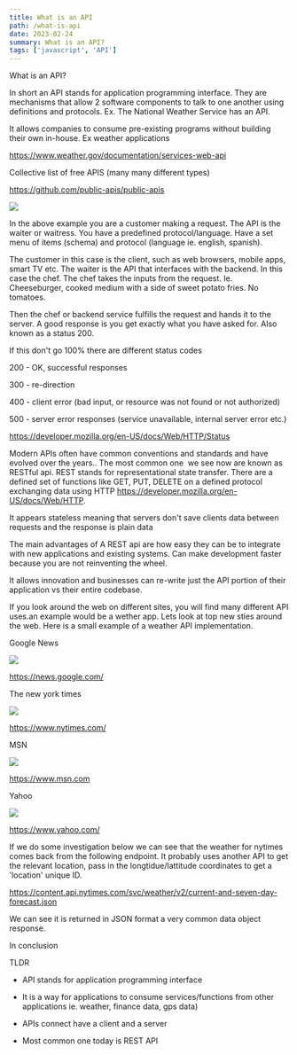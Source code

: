 ```yaml
---
title: What is an API
path: /what-is-api
date: 2023-02-24
summary: What is an API?
tags: ['javascript', 'API']
---
```

What is an API?

In short an API stands for application programming interface. They are mechanisms that allow 2 software components to talk to one another using definitions and protocols. Ex. The National Weather Service has an API.

It allows companies to consume pre-existing programs without building their own in-house. Ex weather applications

<https://www.weather.gov/documentation/services-web-api>

Collective list of free APIS (many many different types)

<https://github.com/public-apis/public-apis>

![](https://lh6.googleusercontent.com/dSTPK4diKC6mDVTSojrvqIbJvV48aoSMCu4Rd2PXIh7kf_wRRlVtk5O5jYS-x2bqvOYmCFOSTpXNtRQfEky-ku2LAp7AxSb4ge6y1RIRSe9YODYWULF_E2Zl1J7w169hRhnE69Tz6AO30fE6t6PNC0I)

In the above example you are a customer making a request. The API is the waiter or waitress. You have a predefined protocol/language. Have a set menu of items (schema) and protocol (language ie. english, spanish).

The customer in this case is the client, such as web browsers, mobile apps, smart TV etc. The waiter is the API that interfaces with the backend. In this case the chef. The chef takes the inputs from the request. Ie. Cheeseburger, cooked medium with a side of sweet potato fries. No tomatoes.

Then the chef or backend service fulfills the request and hands it to the server. A good response is you get exactly what you have asked for. Also known as a status 200.

If this don't go 100% there are different status codes

200 - OK, successful responses

300 - re-direction

400 - client error (bad input, or resource was not found or not authorized)

500 - server error responses (service unavailable, internal server error etc.)

<https://developer.mozilla.org/en-US/docs/Web/HTTP/Status>

Modern APIs often have common conventions and standards and have evolved over the years.. The most common one  we see now are known as RESTful api. REST stands for representational state transfer. There are a defined set of functions like GET, PUT, DELETE on a defined protocol exchanging data using HTTP <https://developer.mozilla.org/en-US/docs/Web/HTTP>.

It appears stateless meaning that servers don't save clients data between requests and the response is plain data

The main advantages of A REST api are how easy they can be to integrate with new applications and existing systems. Can make development faster because you are not reinventing the wheel.

It allows innovation and businesses can re-write just the API portion of their application vs their entire codebase.

If you look around the web on different sites, you will find many different API uses.an example would be a wether app. Lets look at top new sties around the web. Here is a small example of a weather API implementation.

Google News

![](https://lh4.googleusercontent.com/MfnyWWvo_gIzWU4vPAfWF0W7YjSf9jKRNlA2S5eT2YM99yIhsCTBjKEJQ_QON4Ipr0RnSllTVtHtKrNfqm_xJlGF0t4mpUAQEExpEGeeNiedCEG_STPtcWGDmMThNvT6RVsGyReqLTEkeKPJ1BaK_jY)

<https://news.google.com/>

The new york times

![](https://lh3.googleusercontent.com/Jf-yAfr8GMaoIJHAsonx-n2g1zF2UPSpXYI46Ml-WaczjkPa39gz_pg5xS8YB7CN9PhqtzEIaYsXt6RyS1r0SQ8ncvTAo1G1x7AqkHScevTCsoVmaAM8uaY7OEiURc-jYqKnVHC1G8VebOZf92Cg-r8)

<https://www.nytimes.com/>

MSN

![](https://lh6.googleusercontent.com/Rwwi1j1a6RcWBAt2DvQN6OBGAtKzxjxZMDoirWqpN52DQPy8thZig7jTLtsm8D8p7gZrLqUE8Cl7IODi5BDsVQmtL87HJbzH8x3XkBKL42VcXT7huoJCVFDaWJfDe365D7iaTOVzXcxiVmgm9JaJXuY)

https://www.msn.com

Yahoo

![](https://lh4.googleusercontent.com/6For6CQ63QpzmL3Vq2pLgFr0F9O3kbA4ELP6UfiV6w_AKiT1hF-vEdvEqsuBhqqXugWV0nOZh7OJiu4woPxEzv2q2qEXQyvZfB3O3oddckPRRa56Y5U877KrZzTodxrVljSOXF2_2dgDXhi1ewaV69I)

<https://www.yahoo.com/>

If we do some investigation below we can see that the weather for nytimes comes back from the following endpoint. It probably uses another API to get the relevant location, pass in the longtidue/lattitude coordinates to get a 'location' unique ID.

<https://content.api.nytimes.com/svc/weather/v2/current-and-seven-day-forecast.json>

We can see it is returned in JSON format a very common data object response.

In conclusion

TLDR

-   API stands for application programming interface

-   It is a way for applications to consume services/functions from other applications ie. weather, finance data, gps data)

-   APIs connect have a client and a server

-   Most common one today is REST API
